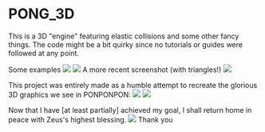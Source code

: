 # PONG_3D
This is a 3D "engine" featuring elastic collisions and some other fancy things.
The code might be a bit quirky since no tutorials or guides were followed at any point.

Some examples
![](https://raw.githubusercontent.com/Theophylactus/PONG_3D/main/img/pong.png)
![](https://raw.githubusercontent.com/Theophylactus/PONG_3D/main/img/pongpong.png)
A more recent screenshot (with triangles!)
![](https://raw.githubusercontent.com/Theophylactus/PONG_3D/main/img/pongpongpong.png)

This project was entirely made as a humble attempt to recreate the glorious 3D graphics we see in PONPONPON:
![](https://raw.githubusercontent.com/Theophylactus/PONG_3D/main/img/carousel.png)
![](https://raw.githubusercontent.com/Theophylactus/PONG_3D/main/img/feet.png)

Now that I have [at least partially] achieved my goal, I shall return home in peace with Zeus's highest blessing.
![](https://raw.githubusercontent.com/Theophylactus/PONG_3D/main/img/cardinal.png)
Thank you
